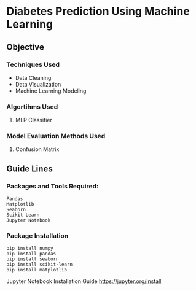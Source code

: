 # Diabetes Prediction Using Machine Learning

## Objective

### Techniques Used

- Data Cleaning
- Data Visualization
- Machine Learning Modeling

### Algortihms Used

1. MLP Classifier

### Model Evaluation Methods Used

1. Confusion Matrix

## Guide Lines 

### Packages and Tools Required:
```
Pandas 
Matplotlib
Seaborn
Scikit Learn
Jupyter Notebook
```
### Package Installation
```
pip install numpy
pip install pandas
pip install seaborn
pip install scikit-learn
pip install matplotlib
```
Jupyter Notebook Installation Guide  https://jupyter.org/install
